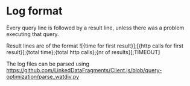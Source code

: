 # Log format
Every query line is followed by a result line, unless there was a problem executing that query.

Result lines are of the format ![{time for first result}];[{http calls for first result}];{total time};{total http calls};{nr of results}[;TIMEOUT]

The log files can be parsed using https://github.com/LinkedDataFragments/Client.js/blob/query-optimization/parse_watdiv.py
